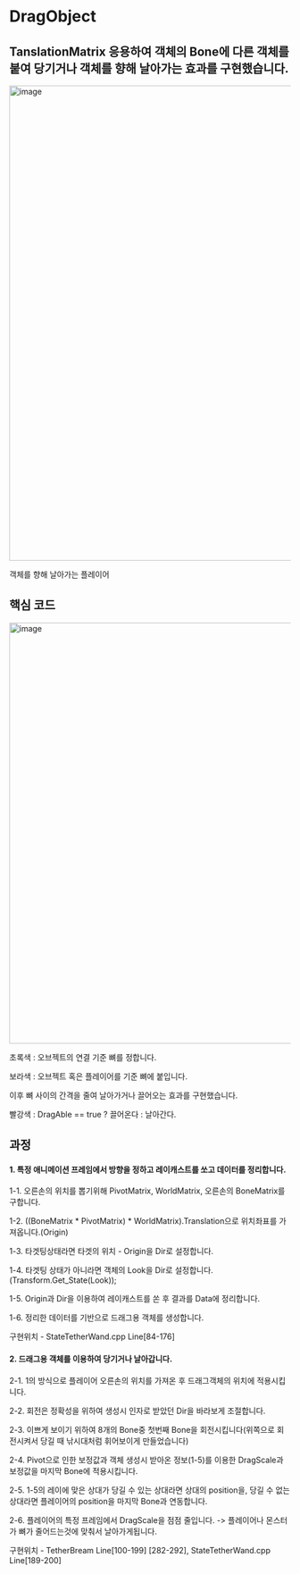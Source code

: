 # DragObject 

## TanslationMatrix 응용하여 객체의 Bone에 다른 객체를 붙여 당기거나 객체를 향해 날아가는 효과를 구현했습니다.

<img width="851" alt="image" src="https://github.com/KimDaeMins/Portfolio/assets/68540137/c87ccb8b-14fe-44e1-ab94-755d7202d155">

객체를 향해 날아가는 플레이어

## 핵심 코드

<img width="754" alt="image" src="https://github.com/KimDaeMins/Portfolio/assets/68540137/e4458be6-f3dd-4316-a875-e778e82aac49">

초록색 : 오브젝트의 연결 기준 뼈를 정합니다.

보라색 : 오브젝트 혹은 플레이어를 기준 뼈에 붙입니다.

이후 뼈 사이의 간격을 줄여 날아가거나 끌어오는 효과를 구현했습니다.

빨강색 : DragAble == true ? 끌어온다 : 날아간다.


## 과정

#### 1. 특정 애니메이션 프레임에서 방향을 정하고 레이캐스트를 쏘고 데이터를 정리합니다.

  1-1. 오른손의 위치를 뽑기위해 PivotMatrix, WorldMatrix, 오른손의 BoneMatrix를 구합니다.
  
  1-2. ((BoneMatrix  * PivotMatrix) * WorldMatrix).Translation으로 위치좌표를 가져옵니다.(Origin)
  
  1-3. 타겟팅상태라면 타겟의 위치 - Origin을 Dir로 설정합니다.

  1-4. 타겟팅 상태가 아니라면 객체의 Look을 Dir로 설정합니다.(Transform.Get_State(Look));

  1-5. Origin과 Dir을 이용하여 레이캐스트를 쏜 후 결과를 Data에 정리합니다.

  1-6. 정리한 데이터를 기반으로 드래그용 객체를 생성합니다.

  구현위치 - StateTetherWand.cpp Line[84-176]

#### 2. 드래그용 객체를 이용하여 당기거나 날아갑니다.

  2-1. 1의 방식으로 플레이어 오른손의 위치를 가져온 후 드래그객체의 위치에 적용시킵니다.

  2-2. 회전은 정확성을 위하여 생성시 인자로 받았던 Dir을 바라보게 조절합니다.

  2-3. 이쁘게 보이기 위하여 8개의 Bone중 첫번째 Bone을 회전시킵니다(위쪽으로 회전시켜서 당길 때 낚시대처럼 휘어보이게 만들었습니다)

  2-4. Pivot으로 인한 보정값과 객체 생성시 받아온 정보(1-5)를 이용한 DragScale과 보정값을  마지막 Bone에 적용시킵니다.

  2-5. 1-5의 레이에 맞은 상대가 당길 수 있는 상대라면 상대의 position을, 당길 수 없는 상대라면 플레이어의 position을 마지막 Bone과 연동합니다.

  2-6. 플레이어의 특정 프레임에서 DragScale을 점점 줄입니다. -> 플레이어나 몬스터가 뼈가 줄어드는것에 맞춰서 날아가게됩니다.

  구현위치 - TetherBream Line[100-199] [282-292], StateTetherWand.cpp Line[189-200]
